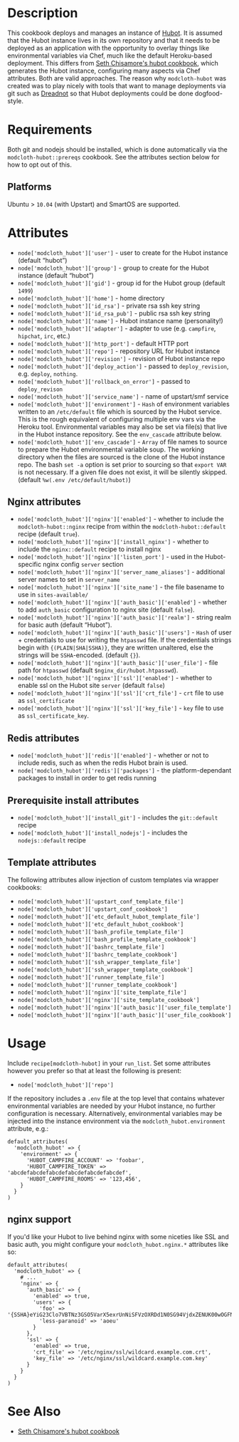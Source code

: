 Description
===========

This cookbook deploys and manages an instance of [Hubot](http://hubot.github.com/).  It is assumed that the Hubot
instance lives in its own repository and that it needs to be deployed as an application with the opportunity to overlay
things like environmental variables via Chef, much like the default Heroku-based deployment.  This differs from [Seth
Chisamore's hubot cookbook](https://github.com/schisamo-cookbooks/hubot), which generates the Hubot instance,
configuring many aspects via Chef attributes.  Both are valid approaches.  The reason why `modcloth-hubot` was created
was to play nicely with tools that want to manage deployments via git such as
[Dreadnot](https://github.com/racker/dreadnot) so that Hubot deployments could be done dogfood-style.

Requirements
============

Both git and nodejs should be installed, which is done automatically via the `modcloth-hubot::prereqs` cookbook.  See
the attributes section below for how to opt out of this.

## Platforms

Ubuntu > `10.04` (with Upstart) and SmartOS are supported.

Attributes
==========

- `node['modcloth_hubot']['user']` - user to create for the Hubot instance (default <q>hubot</q>)
- `node['modcloth_hubot']['group']` - group to create for the Hubot instance (default <q>hubot</q>)
- `node['modcloth_hubot']['gid']` - group id for the Hubot group (default `1499`)
- `node['modcloth_hubot']['home']` - home directory
- `node['modcloth_hubot']['id_rsa']` - private rsa ssh key string
- `node['modcloth_hubot']['id_rsa_pub']` - public rsa ssh key string
- `node['modcloth_hubot']['name']` - Hubot instance name (personality!)
- `node['modcloth_hubot']['adapter']` - adapter to use (e.g. `campfire`, `hipchat`, `irc`, etc.)
- `node['modcloth_hubot']['http_port']` - default HTTP port
- `node['modcloth_hubot']['repo']` - repository URL for Hubot instance
- `node['modcloth_hubot']['revision']` - revision of Hubot instance repo
- `node['modcloth_hubot']['deploy_action']` - passed to `deploy_revision`, e.g.  `deploy`, `nothing`.
- `node['modcloth_hubot']['rollback_on_error']` - passed to `deploy_revison`
- `node['modcloth_hubot']['service_name']` - name of upstart/smf service
- `node['modcloth_hubot']['environment']` - `Hash` of environment variables written to an `/etc/default` file which is
  sourced by the Hubot service.  This is the rough equivalent of configuring multiple env vars via the Heroku tool.
Environmental variables may also be set via file(s) that live in the Hubot instance repository.  See the `env_cascade`
attribute below.
- `node['modcloth_hubot']['env_cascade']` - `Array` of file names to source to prepare the Hubot environmental variable
  soup.  The working directory when the files are sourced is the clone of the Hubot instance repo.  The bash `set -a`
option is set prior to sourcing so that `export VAR` is not necessary.  If a given file does not exist, it will be
silently skipped. (default `%w(.env /etc/default/hubot)`)

## Nginx attributes

- `node['modcloth_hubot']['nginx']['enabled']` - whether to include the `modcloth-hubot::nginx` recipe from within the
  `modcloth-hubot::default` recipe (default `true`).
- `node['modcloth_hubot']['nginx']['install_nginx']` - whether to include the `nginx::default` recipe to install nginx
- `node['modcloth_hubot']['nginx']['listen_port']` - used in the Hubot-specific nginx config `server` section
- `node['modcloth_hubot']['nginx']['server_name_aliases']` - additional server names to set in `server_name`
- `node['modcloth_hubot']['nginx']['site_name']` - the file basename to use in `sites-available/`
- `node['modcloth_hubot']['nginx']['auth_basic']['enabled']` - whether to add `auth_basic` configuration to nginx site
  (default `false`).
- `node['modcloth_hubot']['nginx']['auth_basic']['realm']` - string realm for basic auth (default <q>Hubot</q>).
- `node['modcloth_hubot']['nginx']['auth_basic']['users']` - `Hash` of user + credentials to use for writing the
  `htpasswd` file.  If the credentials strings begin with `{(PLAIN|SHA|SSHA)}`, they are written unaltered, else the
strings will be `SSHA`-encoded. (default `{}`).
- `node['modcloth_hubot']['nginx']['auth_basic']['user_file']` - file path for `htpasswd` (default
  `$nginx_dir/hubot.htpasswd`).
- `node['modcloth_hubot']['nginx']['ssl']['enabled']` - whether to enable ssl on the Hubot site `server` (default
  `false`)
- `node['modcloth_hubot']['nginx']['ssl']['crt_file']` - `crt` file to use as `ssl_certificate`
- `node['modcloth_hubot']['nginx']['ssl']['key_file']` - `key` file to use as `ssl_certificate_key`.

## Redis attributes

- `node['modcloth_hubot']['redis']['enabled']` - whether or not to include redis, such as when the redis Hubot brain is
  used.
- `node['modcloth_hubot']['redis']['packages']` - the platform-dependant packages to install in order to get redis
  running

## Prerequisite install attributes

- `node['modcloth_hubot']['install_git']` - includes the `git::default` recipe
- `node['modcloth_hubot']['install_nodejs']` - includes the `nodejs::default` recipe

## Template attributes

The following attributes allow injection of custom templates via wrapper cookbooks:

- `node['modcloth_hubot']['upstart_conf_template_file']`
- `node['modcloth_hubot']['upstart_conf_cookbook']`
- `node['modcloth_hubot']['etc_default_hubot_template_file']`
- `node['modcloth_hubot']['etc_default_hubot_cookbook']`
- `node['modcloth_hubot']['bash_profile_template_file']`
- `node['modcloth_hubot']['bash_profile_template_cookbook']`
- `node['modcloth_hubot']['bashrc_template_file']`
- `node['modcloth_hubot']['bashrc_template_cookbook']`
- `node['modcloth_hubot']['ssh_wrapper_template_file']`
- `node['modcloth_hubot']['ssh_wrapper_template_cookbook']`
- `node['modcloth_hubot']['runner_template_file']`
- `node['modcloth_hubot']['runner_template_cookbook']`
- `node['modcloth_hubot']['nginx']['site_template_file']`
- `node['modcloth_hubot']['nginx']['site_template_cookbook']`
- `node['modcloth_hubot']['nginx']['auth_basic']['user_file_template']`
- `node['modcloth_hubot']['nginx']['auth_basic']['user_file_cookbook']`

Usage
=====

Include `recipe[modcloth-hubot]` in your `run_list`.  Set some attributes however you prefer so that at least the
following is present:

- `node['modcloth_hubot']['repo']`


If the repository includes a `.env` file at the top level that contains whatever environmental variables are needed by
your Hubot instance, no further configuration is necessary.  Alternatively, environmental variables may be injected into
the instance environment via the `modcloth_hubot.environment` attribute, e.g.:

    default_attributes(
      'modcloth_hubot' => {
        'environment' => {
          'HUBOT_CAMPFIRE_ACCOUNT' => 'foobar',
          'HUBOT_CAMPFIRE_TOKEN' => 'abcdefabcdefabcdefabcdefabcdefabcdef',
          'HUBOT_CAMPFIRE_ROOMS' => '123,456',
        }
      }
    )

## nginx support

If you'd like your Hubot to live behind nginx with some niceties like SSL and basic auth, you might configure
your `modcloth_hubot.nginx.*` attributes like so:

    default_attributes(
      'modcloth_hubot' => {
        # ...
        'nginx' => {
          'auth_basic' => {
            'enabled' => true,
            'users' => {
              'foo' => '{SSHA}eYiG23Clo7VBTNz3GSO5VarX5exrUnNiSFVzOXRDd1N0SG94VjdxZENUK00wOGFNV2J2MA==',
              'less-paranoid' => 'aoeu'
            }
          },
          'ssl' => {
            'enabled' => true,
            'crt_file' => '/etc/nginx/ssl/wildcard.example.com.crt',
            'key_file' => '/etc/nginx/ssl/wildcard.example.com.key'
          }
        }
      }
    )


See Also
========

- [Seth Chisamore's hubot cookbook](https://github.com/schisamo-cookbooks/hubot)
